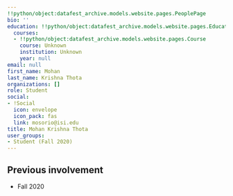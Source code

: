 ```yaml
---
!!python/object:datafest_archive.models.website.pages.PeoplePage
bio: ''
education: !!python/object:datafest_archive.models.website.pages.Education
  courses:
  - !!python/object:datafest_archive.models.website.pages.Course
    course: Unknown
    institution: Unknown
    year: null
email: null
first_name: Mohan
last_name: Krishna Thota
organizations: []
role: Student
social:
- !Social
  icon: envelope
  icon_pack: fas
  link: mosorio@isi.edu
title: Mohan Krishna Thota
user_groups:
- Student (Fall 2020)
---
```



## Previous involvement

* Fall 2020

